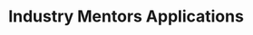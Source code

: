---
layout: redirect
permalink: /mentor
redirect: https://forms.gle/ECqzGMdivTjkVXnJ6
title: Industry Mentors Applications
---